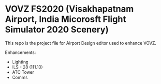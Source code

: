 # VOVZ FS2020 (Visakhapatnam Airport, India Micorosft Flight Simulator 2020 Scenery)

This repo is the project file for Airport Design editor used to enhance VOVZ.


Enhancements:
 - Lighting
 - ILS - 28 (111.10)
 - ATC Tower
 - Comms